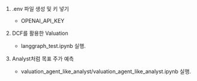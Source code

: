 1. .env 파일 생성 및 키 넣기
    - OPENAI_API_KEY

2. DCF를 활용한 Valuation
    - langgraph_test.ipynb 실행.

3. Analyst처럼 목표 주가 예측
    - valuation_agent_like_analyst/valuation_agent_like_analyst.ipynb 실행.
